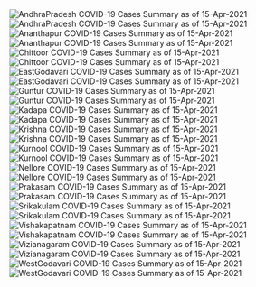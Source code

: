 <img src="https://deepuhub.github.io/COVID-19/GraphsGenerated/15-Apr-2021/AndhraPradesh_15-Apr-2021.jpg" alt="AndhraPradesh COVID-19 Cases Summary as of 15-Apr-2021">
<br>
<img src="https://deepuhub.github.io/COVID-19/GraphsGenerated/15-Apr-2021/Last24Hrs_AndhraPradesh_15-Apr-2021.jpg" alt="AndhraPradesh COVID-19 Cases Summary as of 15-Apr-2021">
<br>
<img src="https://deepuhub.github.io/COVID-19/GraphsGenerated/15-Apr-2021/Ananthapur_15-Apr-2021.jpg" alt="Ananthapur COVID-19 Cases Summary as of 15-Apr-2021">
<br>
<img src="https://deepuhub.github.io/COVID-19/GraphsGenerated/15-Apr-2021/Last24Hrs_Ananthapur_15-Apr-2021.jpg" alt="Ananthapur COVID-19 Cases Summary as of 15-Apr-2021">
<br>
<img src="https://deepuhub.github.io/COVID-19/GraphsGenerated/15-Apr-2021/Chittoor_15-Apr-2021.jpg" alt="Chittoor COVID-19 Cases Summary as of 15-Apr-2021">
<br>
<img src="https://deepuhub.github.io/COVID-19/GraphsGenerated/15-Apr-2021/Last24Hrs_Chittoor_15-Apr-2021.jpg" alt="Chittoor COVID-19 Cases Summary as of 15-Apr-2021">
<br>
<img src="https://deepuhub.github.io/COVID-19/GraphsGenerated/15-Apr-2021/EastGodavari_15-Apr-2021.jpg" alt="EastGodavari COVID-19 Cases Summary as of 15-Apr-2021">
<br>
<img src="https://deepuhub.github.io/COVID-19/GraphsGenerated/15-Apr-2021/Last24Hrs_EastGodavari_15-Apr-2021.jpg" alt="EastGodavari COVID-19 Cases Summary as of 15-Apr-2021">
<br>
<img src="https://deepuhub.github.io/COVID-19/GraphsGenerated/15-Apr-2021/Guntur_15-Apr-2021.jpg" alt="Guntur COVID-19 Cases Summary as of 15-Apr-2021">
<br>
<img src="https://deepuhub.github.io/COVID-19/GraphsGenerated/15-Apr-2021/Last24Hrs_Guntur_15-Apr-2021.jpg" alt="Guntur COVID-19 Cases Summary as of 15-Apr-2021">
<br>
<img src="https://deepuhub.github.io/COVID-19/GraphsGenerated/15-Apr-2021/Kadapa_15-Apr-2021.jpg" alt="Kadapa COVID-19 Cases Summary as of 15-Apr-2021">
<br>
<img src="https://deepuhub.github.io/COVID-19/GraphsGenerated/15-Apr-2021/Last24Hrs_Kadapa_15-Apr-2021.jpg" alt="Kadapa COVID-19 Cases Summary as of 15-Apr-2021">
<br>
<img src="https://deepuhub.github.io/COVID-19/GraphsGenerated/15-Apr-2021/Krishna_15-Apr-2021.jpg" alt="Krishna COVID-19 Cases Summary as of 15-Apr-2021">
<br>
<img src="https://deepuhub.github.io/COVID-19/GraphsGenerated/15-Apr-2021/Last24Hrs_Krishna_15-Apr-2021.jpg" alt="Krishna COVID-19 Cases Summary as of 15-Apr-2021">
<br>
<img src="https://deepuhub.github.io/COVID-19/GraphsGenerated/15-Apr-2021/Kurnool_15-Apr-2021.jpg" alt="Kurnool COVID-19 Cases Summary as of 15-Apr-2021">
<br>
<img src="https://deepuhub.github.io/COVID-19/GraphsGenerated/15-Apr-2021/Last24Hrs_Kurnool_15-Apr-2021.jpg" alt="Kurnool COVID-19 Cases Summary as of 15-Apr-2021">
<br>
<img src="https://deepuhub.github.io/COVID-19/GraphsGenerated/15-Apr-2021/Nellore_15-Apr-2021.jpg" alt="Nellore COVID-19 Cases Summary as of 15-Apr-2021">
<br>
<img src="https://deepuhub.github.io/COVID-19/GraphsGenerated/15-Apr-2021/Last24Hrs_Nellore_15-Apr-2021.jpg" alt="Nellore COVID-19 Cases Summary as of 15-Apr-2021">
<br>
<img src="https://deepuhub.github.io/COVID-19/GraphsGenerated/15-Apr-2021/Prakasam_15-Apr-2021.jpg" alt="Prakasam COVID-19 Cases Summary as of 15-Apr-2021">
<br>
<img src="https://deepuhub.github.io/COVID-19/GraphsGenerated/15-Apr-2021/Last24Hrs_Prakasam_15-Apr-2021.jpg" alt="Prakasam COVID-19 Cases Summary as of 15-Apr-2021">
<br>
<img src="https://deepuhub.github.io/COVID-19/GraphsGenerated/15-Apr-2021/Srikakulam_15-Apr-2021.jpg" alt="Srikakulam COVID-19 Cases Summary as of 15-Apr-2021">
<br>
<img src="https://deepuhub.github.io/COVID-19/GraphsGenerated/15-Apr-2021/Last24Hrs_Srikakulam_15-Apr-2021.jpg" alt="Srikakulam COVID-19 Cases Summary as of 15-Apr-2021">
<br>
<img src="https://deepuhub.github.io/COVID-19/GraphsGenerated/15-Apr-2021/Vishakapatnam_15-Apr-2021.jpg" alt="Vishakapatnam COVID-19 Cases Summary as of 15-Apr-2021">
<br>
<img src="https://deepuhub.github.io/COVID-19/GraphsGenerated/15-Apr-2021/Last24Hrs_Vishakapatnam_15-Apr-2021.jpg" alt="Vishakapatnam COVID-19 Cases Summary as of 15-Apr-2021">
<br>
<img src="https://deepuhub.github.io/COVID-19/GraphsGenerated/15-Apr-2021/Vizianagaram_15-Apr-2021.jpg" alt="Vizianagaram COVID-19 Cases Summary as of 15-Apr-2021">
<br>
<img src="https://deepuhub.github.io/COVID-19/GraphsGenerated/15-Apr-2021/Last24Hrs_Vizianagaram_15-Apr-2021.jpg" alt="Vizianagaram COVID-19 Cases Summary as of 15-Apr-2021">
<br>
<img src="https://deepuhub.github.io/COVID-19/GraphsGenerated/15-Apr-2021/WestGodavari_15-Apr-2021.jpg" alt="WestGodavari COVID-19 Cases Summary as of 15-Apr-2021">
<br>
<img src="https://deepuhub.github.io/COVID-19/GraphsGenerated/15-Apr-2021/Last24Hrs_WestGodavari_15-Apr-2021.jpg" alt="WestGodavari COVID-19 Cases Summary as of 15-Apr-2021">
<br>